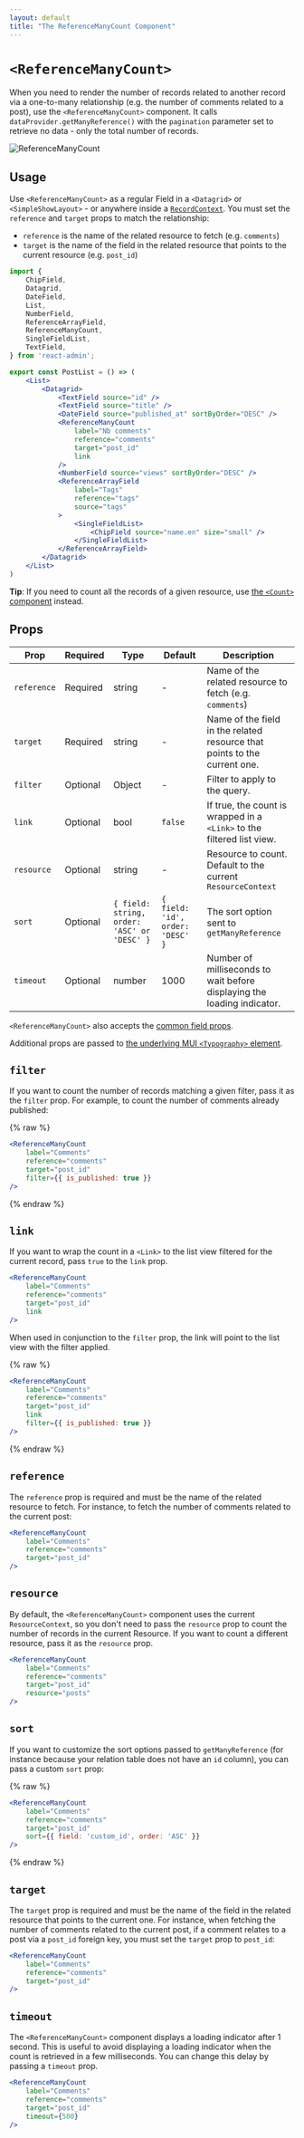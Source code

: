 ```yaml
---
layout: default
title: "The ReferenceManyCount Component"
---
```


# `<ReferenceManyCount>`

When you need to render the number of records related to another record via a one-to-many relationship (e.g. the number of comments related to a post), use the `<ReferenceManyCount>` component. It calls `dataProvider.getManyReference()` with the `pagination` parameter set to retrieve no data - only the total number of records.

![ReferenceManyCount](./img/reference_many_count.webp)

## Usage

Use `<ReferenceManyCount>` as a regular Field in a `<Datagrid>` or `<SimpleShowLayout>` - or anywhere inside a [`RecordContext`](./useRecordContext.md). You must set the `reference` and `target` props to match the relationship:

- `reference` is the name of the related resource to fetch (e.g. `comments`)
- `target` is the name of the field in the related resource that points to the current resource (e.g. `post_id`)

```jsx
import { 
    ChipField,
    Datagrid,
    DateField,
    List,
    NumberField,
    ReferenceArrayField,
    ReferenceManyCount,
    SingleFieldList,
    TextField,
} from 'react-admin';

export const PostList = () => (
    <List>
        <Datagrid>
            <TextField source="id" />
            <TextField source="title" />
            <DateField source="published_at" sortByOrder="DESC" />
            <ReferenceManyCount
                label="Nb comments"
                reference="comments"
                target="post_id"
                link
            />
            <NumberField source="views" sortByOrder="DESC" />
            <ReferenceArrayField
                label="Tags"
                reference="tags"
                source="tags"
            >
                <SingleFieldList>
                    <ChipField source="name.en" size="small" />
                </SingleFieldList>
            </ReferenceArrayField>
        </Datagrid>
    </List>
)
```

**Tip**: If you need to count all the records of a given resource, use [the `<Count>` component](./Count.md) instead.

## Props

| Prop        | Required | Type                                       | Default                           | Description                                                               |
| ----------- | -------- | ------------------------------------------ | --------------------------------- | ------------------------------------------------------------------------- |
| `reference` | Required | string                                     | -                                 | Name of the related resource to fetch (e.g. `comments`)                   |
| `target`    | Required | string                                     | -                                 | Name of the field in the related resource that points to the current one. |
| `filter`    | Optional | Object                                     | -                                 | Filter to apply to the query.                                             |
| `link`      | Optional | bool                                       | `false`                           | If true, the count is wrapped in a `<Link>` to the filtered list view.    |
| `resource`  | Optional | string                                     | -                                 | Resource to count. Default to the current `ResourceContext`               |
| `sort`      | Optional | `{ field: string, order: 'ASC' or 'DESC' }` | `{ field: 'id', order: 'DESC' }`  | The sort option sent to `getManyReference`                                |
| `timeout`   | Optional | number                                     | 1000                              | Number of milliseconds to wait before displaying the loading indicator.   |

`<ReferenceManyCount>` also accepts the [common field props](./Fields.md#common-field-props).

Additional props are passed to [the underlying MUI `<Typography>` element](https://mui.com/material-ui/api/typography/).

## `filter`

If you want to count the number of records matching a given filter, pass it as the `filter` prop. For example, to count the number of comments already published:

{% raw %}
```jsx
<ReferenceManyCount 
    label="Comments"
    reference="comments"
    target="post_id"
    filter={{ is_published: true }}
/>
```
{% endraw %}

## `link`

If you want to wrap the count in a `<Link>` to the list view filtered for the current record, pass `true` to the `link` prop.

```jsx
<ReferenceManyCount 
    label="Comments"
    reference="comments"
    target="post_id"
    link
/>
```

When used in conjunction to the `filter` prop, the link will point to the list view with the filter applied.

{% raw %}
```jsx
<ReferenceManyCount 
    label="Comments"
    reference="comments"
    target="post_id"
    link 
    filter={{ is_published: true }}
/>
```
{% endraw %}

## `reference`

The `reference` prop is required and must be the name of the related resource to fetch. For instance, to fetch the number of comments related to the current post:

```jsx
<ReferenceManyCount 
    label="Comments"
    reference="comments"
    target="post_id"
/>
```

## `resource`

By default, the `<ReferenceManyCount>` component uses the current `ResourceContext`, so you don't need to pass the `resource` prop to count the number of records in the current Resource. If you want to count a different resource, pass it as the `resource` prop.

```jsx
<ReferenceManyCount 
    label="Comments"
    reference="comments"
    target="post_id"
    resource="posts"
/>
```

## `sort`

If you want to customize the sort options passed to `getManyReference` (for instance because your relation table does not have an `id` column), you can pass a custom `sort` prop:

{% raw %}
```jsx
<ReferenceManyCount 
    label="Comments"
    reference="comments"
    target="post_id"
    sort={{ field: 'custom_id', order: 'ASC' }}
/>
```
{% endraw %}

## `target`

The `target` prop is required and must be the name of the field in the related resource that points to the current one. For instance, when fetching the number of comments related to the current post, if a comment relates to a post via a `post_id` foreign key, you must set the `target` prop to `post_id`:

```jsx
<ReferenceManyCount 
    label="Comments"
    reference="comments"
    target="post_id"
/>
```

## `timeout`

The `<ReferenceManyCount>` component displays a loading indicator after 1 second. This is useful to avoid displaying a loading indicator when the count is retrieved in a few milliseconds. You can change this delay by passing a `timeout` prop.

```jsx
<ReferenceManyCount 
    label="Comments"
    reference="comments"
    target="post_id"
    timeout={500}
/>
```
